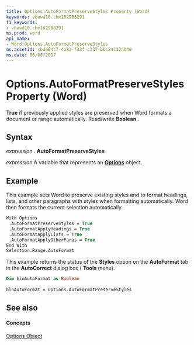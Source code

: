 ```yaml
---
title: Options.AutoFormatPreserveStyles Property (Word)
keywords: vbawd10.chm162988291
f1_keywords:
- vbawd10.chm162988291
ms.prod: word
api_name:
- Word.Options.AutoFormatPreserveStyles
ms.assetid: cbde64c7-4a82-f33f-c337-bbc24c32ab40
ms.date: 06/08/2017
---
```



# Options.AutoFormatPreserveStyles Property (Word)

 **True** if previously applied styles are preserved when Word formats a document or range automatically. Read/write **Boolean** .


## Syntax

 _expression_ . **AutoFormatPreserveStyles**

 _expression_ A variable that represents an **[Options](Word.Options.md)** object.


## Example

This example sets Word to preserve existing styles and to format headings, lists, and other paragraphs with styles when formatting automatically. Word then formats the current selection automatically.


```vb
With Options 
 .AutoFormatPreserveStyles = True 
 .AutoFormatApplyHeadings = True 
 .AutoFormatApplyLists = True 
 .AutoFormatApplyOtherParas = True 
End With 
Selection.Range.AutoFormat
```

This example returns the status of the  **Styles** option on the **AutoFormat** tab in the **AutoCorrect** dialog box ( **Tools** menu).




```vb
Dim blnAutoFormat as Boolean 
 
blnAutoFormat = Options.AutoFormatPreserveStyles
```


## See also


#### Concepts


[Options Object](Word.Options.md)


